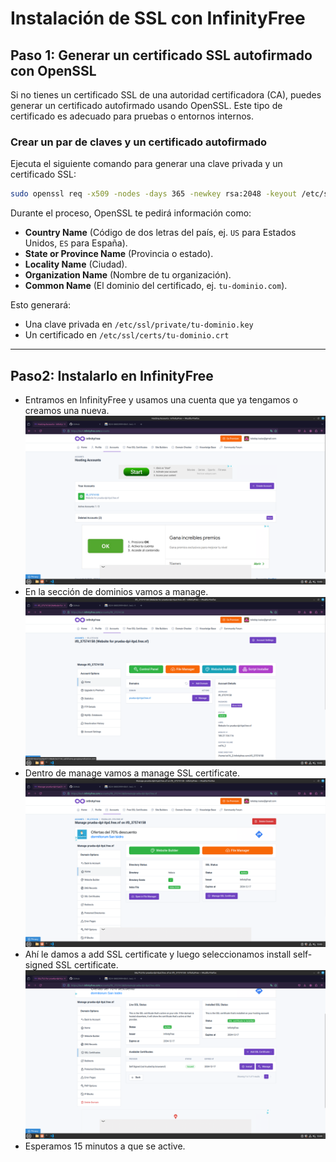 # Instalación de SSL con InfinityFree

## Paso 1: Generar un certificado SSL autofirmado con OpenSSL
Si no tienes un certificado SSL de una autoridad certificadora (CA), puedes generar un certificado autofirmado usando OpenSSL. Este tipo de certificado es adecuado para pruebas o entornos internos.

### Crear un par de claves y un certificado autofirmado
Ejecuta el siguiente comando para generar una clave privada y un certificado SSL:

```bash
sudo openssl req -x509 -nodes -days 365 -newkey rsa:2048 -keyout /etc/ssl/private/tu-dominio.key -out /etc/ssl/certs/tu-dominio.crt
```

Durante el proceso, OpenSSL te pedirá información como:

- **Country Name** (Código de dos letras del país, ej. `US` para Estados Unidos, `ES` para España).
- **State or Province Name** (Provincia o estado).
- **Locality Name** (Ciudad).
- **Organization Name** (Nombre de tu organización).
- **Common Name** (El dominio del certificado, ej. `tu-dominio.com`).

Esto generará:

- Una clave privada en `/etc/ssl/private/tu-dominio.key`
- Un certificado en `/etc/ssl/certs/tu-dominio.crt`

---

## Paso2: Instalarlo en InfinityFree

- Entramos en InfinityFree y usamos una cuenta que ya tengamos o creamos una nueva.
![ssl](./SSL1.png)
- En la sección de dominios vamos a manage.
![ssl](./SSL2.png)
- Dentro de manage vamos a manage SSL certificate.
![ssl](./SSL3.png)
- Ahí le damos a add SSL certificate y luego seleccionamos install self-signed SSL certificate.
![ssl](./SSL4.png)
- Esperamos 15 minutos a que se active.